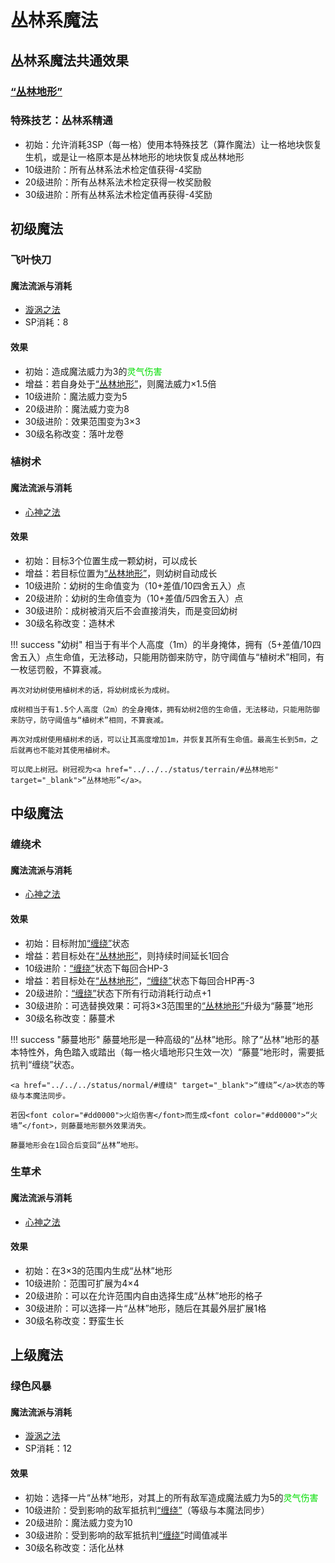 # 丛林系魔法

## 丛林系魔法共通效果

### <a href="../../../status/terrain/#丛林地形" target="_blank">“丛林地形”</a>

### 特殊技艺：丛林系精通

* 初始：允许消耗3SP（每一格）使用本特殊技艺（算作魔法）让一格地块恢复生机，或是让一格原本是丛林地形的地块恢复成丛林地形
* 10级进阶：所有丛林系法术检定值获得-4奖励
* 20级进阶：所有丛林系法术检定获得一枚奖励骰
* 30级进阶：所有丛林系法术检定值再获得-4奖励

## 初级魔法

### 飞叶快刀

#### 魔法流派与消耗

* <a href="/rules/V4.x rules/8·magic/#_10" target="_blank">漩涡之法</a>
* SP消耗：8

#### 效果

* 初始：造成魔法威力为3的<font color="#00dd00">灵气伤害</font>
* 增益：若自身处于<a href="../../../status/terrain/#丛林地形" target="_blank">“丛林地形”</a>，则魔法威力×1.5倍
* 10级进阶：魔法威力变为5
* 20级进阶：魔法威力变为8
* 30级进阶：效果范围变为3×3
* 30级名称改变：落叶龙卷

### 植树术

#### 魔法流派与消耗

* <a href="/rules/V4.x rules/8·magic/#_14" target="_blank">心神之法</a>

#### 效果

* 初始：目标3个位置生成一颗幼树，可以成长
* 增益：若目标位置为<a href="../../../status/terrain/#丛林地形" target="_blank">“丛林地形”</a>，则幼树自动成长
* 10级进阶：幼树的生命值变为（10+差值/10四舍五入）点
* 20级进阶：幼树的生命值变为（10+差值/5四舍五入）点
* 30级进阶：成树被消灭后不会直接消失，而是变回幼树
* 30级名称改变：造林术

!!! success "幼树"
    相当于有半个人高度（1m）的半身掩体，拥有（5+差值/10四舍五入）点生命值，无法移动，只能用防御来防守，防守阈值与“植树术”相同，有一枚惩罚骰，不算衰减。

    再次对幼树使用植树术的话，将幼树成长为成树。

    成树相当于有1.5个人高度（2m）的全身掩体，拥有幼树2倍的生命值，无法移动，只能用防御来防守，防守阈值与“植树术”相同，不算衰减。

    再次对成树使用植树术的话，可以让其高度增加1m，并恢复其所有生命值。最高生长到5m，之后就再也不能对其使用植树术。

    可以爬上树冠。树冠视为<a href="../../../status/terrain/#丛林地形" target="_blank">“丛林地形”</a>。

## 中级魔法

### 缠绕术

#### 魔法流派与消耗

* <a href="/rules/V4.x rules/8·magic/#_14" target="_blank">心神之法</a>

#### 效果

* 初始：目标附加<a href="../../../status/normal/#缠绕" target="_blank">“缠绕”</a>状态
* 增益：若目标处在<a href="../../../status/terrain/#丛林地形" target="_blank">“丛林地形”</a>，则持续时间延长1回合
* 10级进阶：<a href="../../../status/normal/#缠绕" target="_blank">“缠绕”</a>状态下每回合HP-3
* 增益：若目标处在<a href="../../../status/terrain/#丛林地形" target="_blank">“丛林地形”</a>，<a href="../../../status/normal/#缠绕" target="_blank">“缠绕”</a>状态下每回合HP再-3
* 20级进阶：<a href="../../../status/normal/#缠绕" target="_blank">“缠绕”</a>状态下所有行动消耗行动点+1
* 30级进阶：可选替换效果：可将3×3范围里的<a href="../../../status/terrain/#丛林地形" target="_blank">“丛林地形”</a>升级为“藤蔓”地形
* 30级名称改变：藤蔓术

!!! success "藤蔓地形"
    藤蔓地形是一种高级的“丛林”地形。除了“丛林”地形的基本特性外，角色踏入或踏出（每一格火墙地形只生效一次）“藤蔓”地形时，需要抵抗判“缠绕”状态。

    <a href="../../../status/normal/#缠绕" target="_blank">“缠绕”</a>状态的等级与本魔法同步。

    若因<font color="#dd0000">火焰伤害</font>而生成<font color="#dd0000">“火墙”</font>，则藤蔓地形额外效果消失。

    藤蔓地形会在1回合后变回“丛林”地形。

### 生草术

#### 魔法流派与消耗

* <a href="/rules/V4.x rules/8·magic/#_14" target="_blank">心神之法</a>

#### 效果

* 初始：在3×3的范围内生成“丛林”地形
* 10级进阶：范围可扩展为4×4
* 20级进阶：可以在允许范围内自由选择生成“丛林”地形的格子
* 30级进阶：可以选择一片“丛林”地形，随后在其最外层扩展1格
* 30级名称改变：野蛮生长

## 上级魔法

### 绿色风暴

#### 魔法流派与消耗

* <a href="/rules/V4.x rules/8·magic/#_10" target="_blank">漩涡之法</a>
* SP消耗：12

#### 效果

* 初始：选择一片“丛林”地形，对其上的所有敌军造成魔法威力为5的<font color="#00dd00">灵气伤害</font>
* 10级进阶：受到影响的敌军抵抗判<a href="../../../status/normal/#缠绕" target="_blank">“缠绕”</a>（等级与本魔法同步）
* 20级进阶：魔法威力变为10
* 30级进阶：受到影响的敌军抵抗判<a href="../../../status/normal/#缠绕" target="_blank">“缠绕”</a>时阈值减半
* 30级名称改变：活化丛林